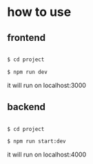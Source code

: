 # how to use

## frontend
```bash

$ cd project

$ npm run dev

``` 
it will run on localhost:3000

## backend
```bash

$ cd project

$ npm run start:dev

``` 

it will run on localhost:4000